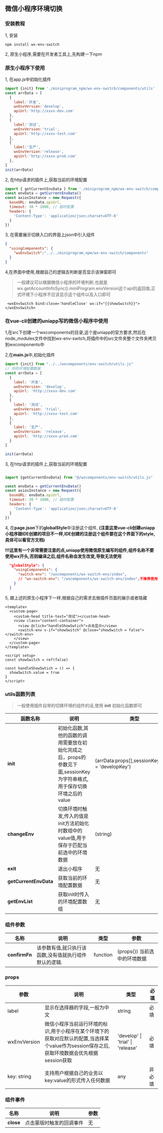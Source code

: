 ## 微信小程序环境切换

### 安装教程
1, 安装
```
npm install wx-env-switch
```
2, 原生小程序,需要在开发者工具上,先构建一下npm


### 原生小程序下使用

1, 在app.js中初始化插件
```javascript
import {init} from './miniprogram_npm/wx-env-switch/components/utils'
const arrData = [
  {
    label:'开发',
    wxEnvVersion:'develop',
    apiUrl:'http://xxxx-dev.com'
  },
  {
    label:'测试',
    wxEnvVersion:'trial',
    apiUrl:'http://xxxx-test.com'
  },
  {
    label:'生产',
    wxEnvVersion:'release',
    apiUrl:'http://xxxx-prod.com'
  },
]
init(arrData)

```

2, 在http请求的插件上,获取当前的环境配置
```javascript
import { getCurrentEnvData } from './miniprogram_npm/wx-env-switch/components/utils'
const envData = getCurrentEnvData()
const axiosInstance = new Request({
  baseURL: envData.apiUrl,
  timeout: 30 * 1000, // 超时配置
  headers: {
    'Content-Type': 'application/json;charset=UTF-8'
  }
})
```

3, 在需要展示切换入口的界面上json中引入组件
```json
{
  "usingComponents": {
    "wxEnvSwitch":"../../miniprogram_npm/wx-env-switch/components"
  }
}
```

4,在界面中使用,根据自己的逻辑去判断是否显示该弹窗即可
> 一般建议可以根据微信小程序的环境判断,也就是wx.getAccountInfoSync().miniProgram.envVersion这个api的返回值,正式环境下小程序不应该显示这个组件以及入口即可
```wxml
 <wxEnvSwitch bind:close='handleClose' wx:if="{{showSwitch}}"></wxEnvSwitch>
```

### 在vue-cli创建的uniapp写的微信小程序中使用

1,在src下创建一个wxcomponents的目录,这个是uniapp的官方要求,然后在node_modules文件中找到wx-env-switch,将插件中的src文件夹整个文件夹拷贝到wxcomponents中


2,在**main.js**中,初始化插件
```javascript
import {init} from "../../wxcomponents/env-switch/utils.js"
// 你的环境配置数据
const arrData = [
  {
    label: '开发',
    wxEnvVersion: 'develop',
    apiUrl: 'http://xxxx-dev.com'
  },
  {
    label: '测试',
    wxEnvVersion: 'trial',
    apiUrl: 'http://xxxx-test.com'
  },
  {
    label: '生产',
    wxEnvVersion: 'release',
    apiUrl: 'http://xxxx-prod.com'
  }
]

init(arrData)
```

3, 在http请求的插件上,获取当前的环境配置
```javascript

import {getCurrentEnvData} from "@/wxcomponents/env-switch/utils.js"

const envData = getCurrentEnvData()
const axiosInstance = new Request({
  baseURL: envData.apiUrl,
  timeout: 30 * 1000, // 超时配置
  headers: {
    'Content-Type': 'application/json;charset=UTF-8'
  }
})
```

4, 在**page.json**下的**globalStyle**中注册这个组件,  **(注意这里vue-cli创建uniapp小程序跟IDE创建的项目不一样,IDE创建的注册这个组件要在这个界面下的style,具体可以看官方文档)**



**!!!这里有一个非常需要注意的点,uniapp使用微信原生编写的组件,组件名称不要使用wx开头,否则编译之后,组件名称会发生改变,导致无法使用**

```json
  "globalStyle": {
    "usingComponents": {
      "switch-env": "/wxcomponents/wx-switch-env/index",
      // "wx-switch-env": "/wxcomponents/wx-switch-env/index",不推荐使用,编译后名称会改变导致无法使用
    }
  }
```

5, 跟上述的原生小程序下一样,根据自己的需求去做插件页面的展示或者隐藏

```vue
<template>
  <custom-page>
    <custom-head title-text="测试"></custom-head>
    <view class="content-container">
      <view @click="handleShowSwtich">点击显示</view>
      <switch-env v-if="showSwitch" @close="showSwitch = false"></switch-env>
    </view>
  </custom-page>
</template>

<script setup>
const showSwitch = ref(false)

const handleShowSwtich = () => {
  showSwitch.value = true
}
</script>

```



### utils函数列表

>  一般使用插件自带的切换环境的组件的话,使用 **init** 初始化函数即可

| 函数名称              | 说明                                                         | 类型                                               | 默认值            |
| --------------------- | ------------------------------------------------------------ | -------------------------------------------------- | ----------------- |
| **init**              | 初始化函数,其他的函数的调用需要放在初始化完成之后，props的参数见下面,sessionKey为字符串格式,用于保存切换环境之后的value | (arrData:props[],sessionKey:string = 'developKey') | ([],'developKey') |
| **changeEnv**         | 切换环境时触发,传入的值是init方法初始化时数组中的value值,用于保存于匹配当前选中的环境数据 | (string)                                           | 无                |
| **exit**              | 退出小程序                                                   | 无                                                 | 无                |
| **getCurrentEnvData** | 获取当前的环境配置数据                                       | 无                                                 | 无                |
| **getEnvList**        | 获取init时传入的环境配置数组                                 | 无                                                 | 无                |

### 组件参数

| 名称          | 说明                                                  | 类型     | 参数                          |
| ------------- | ----------------------------------------------------- | -------- | ----------------------------- |
| **confirmFn** | 该参数有值,就只执行该函数,没有值就执行组件默认的逻辑. | function | (props{})  当前选中的环境数据 |

### props

| 参数         | 说明                                                         | 类型                              | 必填   |
| ------------ | ------------------------------------------------------------ | --------------------------------- | ------ |
| label        | 显示在选择器的字段,一般为中文                                | string                            | 必填   |
| wxEnvVersion | 微信小程序当前运行环境的标识,用于小程序在某个环境下的获取对应默认的配置,当选择某个value作为session保存之后,获取环境数据会优先根据session获取 | 'develop' \| 'trial' \| 'release' | 必填   |
| key: string  | 支持用户根据自己的业务以key:value的形式传入任何数据          | any                               | 非必填 |



### 组件事件

| 名称      | 说明                     | 参数 |
| --------- | ------------------------ | ---- |
| **close** | 点击蒙版时触发的回调事件 | 无   |

